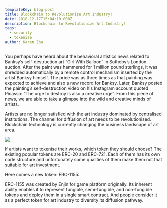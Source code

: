 ```yaml
---
templateKey: blog-post
title: Blockchain to Revolutionize Art Industry!
date: 2018-12-17T15:04:10.000Z
description: Blockchain to Revolutionize Art Industry!
tags:
  - security
  - tokenize
author: Karen Zhu
---
```

You perhaps have heard about the behavioral artistics news related to Banksy’s self-destruction art “Girl With Balloon” in Sotheby’s London auction. After the paint was hammered for 1 million  pound sterlings, it was shredded automatically by a remote control mechanism inserted by the artist Banksy himself. The price was as three times as that painting was expected to achieve and also a new record for Banksy. Later, Banksy posted the painting’s self-destruction video on his Instagram account quoted Picasso: “The urge to destroy is also a creative urge”. From this piece of news, we are able to take a glimpse into the wild and creative minds of artists.

Artists are no longer satisfied with the art industry dominated by centralised institutions. The channel for diffusion of art needs to be revolutionised. Blockchain technology is currently changing the business landscape of art area.

![](/img/artlery1.png)

If artists want to tokenise their works, which token they should choose? The existing popular tokens are ERC-20 and ERC-721. Each of them has its own code structure and unfortunately some qualities of them make them not that suitable for art investment.

Here comes a new token: ERC-1155:

ERC-1155 was created by Enjin for game platform originally. Its inherent ability enables it to represent fungible, semi-fungible, and non-fungible tokens and deploy them in a single smart contract. And people consider it as a perfect token for art industry to diversity its diffusion pathway.
